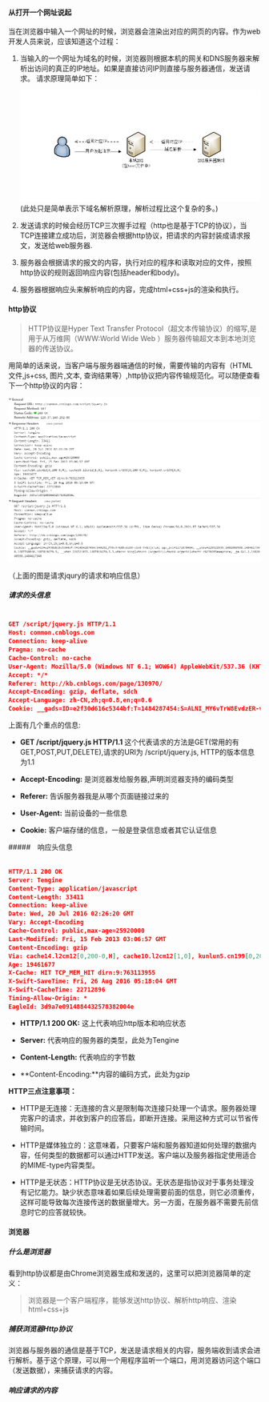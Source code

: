 #### 从打开一个网址说起

当在浏览器中输入一个网址的时候，浏览器会渲染出对应的网页的内容。作为web开发人员来说，应该知道这个过程：

1. 当输入的一个网址为域名的时候，浏览器则根据本机的网关和DNS服务器来解析出访问的真正的IP地址。如果是直接访问IP则直接与服务器通信，发送请求。 请求原理简单如下：

   ![DNS请求原理](/assets/DNS请求原理.png)  
   \(此处只是简单表示下域名解析原理，解析过程比这个复杂的多。\)

2. 发送请求的时候会经历TCP三次握手过程（http也是基于TCP的协议），当TCP连接建立成功后，浏览器会根据http协议，把请求的内容封装成请求报文，发送给web服务器.

1. 服务器会根据请求的报文的内容，执行对应的程序和读取对应的文件，按照http协议的规则返回响应内容\(包括header和body\)。    

1. 服务器根据响应头来解析响应的内容，完成html+css+js的渲染和执行。

#### http协议

> HTTP协议是Hyper Text Transfer Protocol（超文本传输协议）的缩写,是用于从万维网（WWW:World Wide Web ）服务器传输超文本到本地浏览器的传送协议。

用简单的话来说，当客户端与服务器端通信的时候，需要传输的内容有（HTML 文件,js+css, 图片,文本, 查询结果等）,http协议把内容传输规范化。可以随便查看下一个http协议的内容：

![jquery请求](/assets/jquery请求.png)
 
 （上面的图是请求jqury的请求和响应信息）
 
##### 请求的头信息      
 
   ``` json
   
  GET /script/jquery.js HTTP/1.1
  Host: common.cnblogs.com
  Connection: keep-alive
  Pragma: no-cache
  Cache-Control: no-cache
  User-Agent: Mozilla/5.0 (Windows NT 6.1; WOW64) AppleWebKit/537.36 (KHTML, like Gecko) Chrome/56.0.2924.87 Safari/537.36
  Accept: */*
  Referer: http://kb.cnblogs.com/page/130970/
  Accept-Encoding: gzip, deflate, sdch
  Accept-Language: zh-CN,zh;q=0.8,en;q=0.6
  Cookie: __gads=ID=e2f30d616c5344bf:T=1484287454:S=ALNI_MY6vTrW8EvdzER-v1nE-YnGJjxTzA; pgv_pvi=1271870464; __utma=226521935.1402060598.1484617348.1487768840.1487819679.5; __utmz=226521935.1487819679.5.3.utmcsr=bing|utmccn=(organic)|utmcmd=organic|utmctr=c%23%20Semaphore; _ga=GA1.2.1402060598.1484617348
  
   ```    
 
   上面有几个重点的信息:    
   
   - **GET /script/jquery.js HTTP/1.1** 这个代表请求的方法是GET(常用的有GET,POST,PUT,DELETE),请求的URI为 /script/jquery.js, HTTP的版本信息为1.1
     
   - **Accept-Encoding:**  是浏览器发给服务器,声明浏览器支持的编码类型    
  
   - **Referer:** 告诉服务器我是从哪个页面链接过来的     
  
   - **User-Agent:** 当前设备的一些信息    
  
   - **Cookie:** 客户端存储的信息，一般是登录信息或者其它认证信息 
   
#####　响应头信息　　　　

 ``` json   
   
 HTTP/1.1 200 OK
 Server: Tengine
 Content-Type: application/javascript
 Content-Length: 33411
 Connection: keep-alive
 Date: Wed, 20 Jul 2016 02:26:20 GMT
 Vary: Accept-Encoding
 Cache-Control: public,max-age=25920000
 Last-Modified: Fri, 15 Feb 2013 03:06:57 GMT
 Content-Encoding: gzip
 Via: cache14.l2cm12[0,200-0,H], cache10.l2cm12[1,0], kunlun5.cn199[0,200-0,H], kunlun9.cn199[0,0]
 Age: 19461677
 X-Cache: HIT TCP_MEM_HIT dirn:9:763113955
 X-Swift-SaveTime: Fri, 26 Aug 2016 05:18:04 GMT
 X-Swift-CacheTime: 22712896
 Timing-Allow-Origin: *
 EagleId: 3d9a7e0914884432578382004e
 
 ```       
 
 - **HTTP/1.1 200 OK:** 这上代表响应http版本和响应状态    
 
 - **Server:** 代表响应的服务器的类型，此处为Tengine   
 
 - **Content-Length:** 代表响应的字节数    
 
 - **Content-Encoding:**内容的编码方式，此处为gzip



**HTTP三点注意事项：**

* HTTP是无连接：无连接的含义是限制每次连接只处理一个请求。服务器处理完客户的请求，并收到客户的应答后，即断开连接。采用这种方式可以节省传输时间。

* HTTP是媒体独立的：这意味着，只要客户端和服务器知道如何处理的数据内容，任何类型的数据都可以通过HTTP发送。客户端以及服务器指定使用适合的MIME-type内容类型。

* HTTP是无状态：HTTP协议是无状态协议。无状态是指协议对于事务处理没有记忆能力。缺少状态意味着如果后续处理需要前面的信息，则它必须重传，这样可能导致每次连接传送的数据量增大。另一方面，在服务器不需要先前信息时它的应答就较快。   

#### 浏览器   

##### 什么是浏览器

 看到http协议都是由Chrome浏览器生成和发送的，这里可以把浏览器简单的定义：

> 浏览器是一个客户端程序，能够发送http协议、解析http响应、渲染html+css+js

##### 捕获浏览器Http协议   

 浏览器与服务器的通信是基于TCP，发送是请求相关的内容，服务端收到请求会进行解析。基于这个原理，可以用一个用程序监听一个端口，用浏览器访问这个端口（发送数据），来捕获请求的内容。  
 

 
##### 响应请求的内容   

 
 
 
 
 





